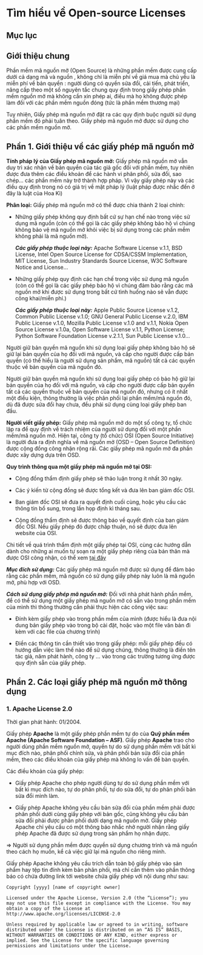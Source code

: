 # Tìm hiểu về Open-source Licenses

## Mục lục

## Giới thiệu chung

Phần mềm mã nguồn mở (Open Source) là những phần mềm được cung cấp dưới cả dạng mã và nguồn , không chỉ là miễn phí về giá mua mà chủ yếu là miễn phí về bản quyền : người dùng có quyền sửa đổi, cải tiến, phát triển, nâng cấp theo một số nguyên tắc chung quy định trong giấy phép phần mềm nguồn mở mà không cần xin phép ai, điều mà họ không được phép làm đối với các phần mềm nguồn đóng (tức là phần mềm thương mại)

Tuy nhiên, Giấy phép mã nguồn mở đặt ra các quy định buộc người sử dụng phần mềm đó phải tuân theo. Giấy phép mã nguồn mở được sử dụng cho các phần mềm nguồn mở.

## Phần 1. Giới thiệu về các giấy phép mã nguồn mở

**Tính pháp lý của Giấy phép mã nguồn mở:** Giấy phép mã nguồn mở vẫn duy trì xác nhận về bản quyền của tác giả gốc đối với phần mềm, tuy nhiên được đưa thêm các điều khoản để các hành vi phân phối, sửa đổi, sao chép… các phần mềm này trở thành hợp pháp. Vì vậy giấy phép này và các điều quy định trong nó có giá trị về mặt pháp lý (luật pháp được nhắc đến ở đây là luật của Hoa Kì)

**Phân loại:** Giấy phép mã nguồn mở có thể được chia thành 2 loại chính:

- Những giấy phép không quy định bất cứ sự hạn chế nào trong việc sử dụng mã nguồn (còn có thể gọi là các giấy phép không bảo hộ vì chúng không bảo vệ mã nguồn mở khỏi việc bị sử dụng trong các phần mềm không phải là mã nguồn mở).

    ***Các giấy phép thuộc loại này:*** Apache Software License v.1.1, BSD License, Intel Open Source License for CDSA/CSSM Implementation, MIT License, Sun Industry Standards Source License, W3C Software Notice and License…

- Những giấy phép quy định các hạn chế trong việc sử dụng mã nguồn (còn có thể gọi là các giấy phép bảo hộ vì chúng đảm bảo rằng các mã nguồn mở khi được sử dụng trong bất cứ tình huống nào sẽ vẫn được công khai/miễn phí.)

    ***Các giấy phép thuộc loại này:*** Apple Public Source License v.1.2, Common Public License v.1.0; GNU General Public License v.2.0, IBM Public License v.1.0, Mozilla Public License v.1.0 and v.1.1, Nokia Open Source License v.1.0a, Open Software License v.1.1, Python License; Python Software Foundation License v.2.1.1, Sun Public License v.1.0…

Người giữ bản quyền mã nguồn khi sử dụng loại giấy phép không bảo hộ sẽ giữ lại bản quyền của họ đối với mã nguồn, và cấp cho người được cấp bản quyền (có thể hiểu là người sử dụng sản phẩm, mã nguồn) tất cả các quyền thuộc về bản quyền của mã nguồn đó.

Người giữ bản quyền mã nguồn khi sử dụng loại giấy phép có bảo hộ giữ lại bản quyền của họ đối với mã nguồn, và cấp cho người được cấp bản quyền tất cả các quyền thuộc về bản quyền của mã nguồn đó, nhưng có ít nhất một điều kiện, thông thường là việc phân phối lại phần mềm/mã nguồn đó, dù đã được sửa đổi hay chưa, đều phải sử dụng cùng loại giấy phép ban đầu.

**Người viết giấy phép:** Giấy phép mã nguồn mở do một số công ty, tổ chức lập ra để quy định về trách nhiệm của người sử dụng đối với một phần mềm/mã nguồn mở. Hiện tại, công ty (tổ chức) OSI (Open Source Initiative) là người đưa ra định nghĩa về mã nguồn mở (OSD – Open Source Definition) được cộng đồng công nhận rộng rãi. Các giấy phép mã nguồn mở đa phần được xây dựng dựa trên OSD.

**Quy trình thông qua một giấy phép mã nguồn mở tại OSI:**

- Cộng đồng thẩm định giấy phép sẽ thảo luận trong ít nhất 30 ngày.

- Các ý kiến từ cộng đồng sẽ được tổng kết và đưa lên ban giám đốc OSI.

- Ban giám đốc OSI sẽ đưa ra quyết định cuối cùng, hoặc yêu cầu các thông tin bổ sung, trong lần họp định kì tháng sau.

- Cộng đồng thẩm định sẽ được thông báo về quyết định của ban giám đốc OSI. Nếu giấy phép đó được chấp thuận, nó sẽ được đưa lên website của OSI.

Chi tiết về quá trình thẩm định một giấy phép tại OSI, cùng các hướng dẫn dành cho những ai muốn tự soạn ra một giấy phép riêng của bản thân mà được OSI công nhận, có thể xem [tại đây](http://www.opensource.org/approval)

***Mục đích sử dụng:*** Các giấy phép mã nguồn mở được sử dụng để đảm bảo rằng các phần mềm, mã nguồn có sử dụng giấy phép này luôn là mã nguồn mở, phù hợp với OSD.

***Cách sử dụng giấy phép mã nguồn mở:*** Đối với nhà phát hành phần mềm, để có thể sử dụng một giấy phép mã nguồn mở có sẵn vào trong phần mềm của mình thì thông thường cần phải thực hiện các công việc sau:

- Đính kèm giấy phép vào trong phần mềm của mình (được hiểu là đưa nội dung bản giấy phép vào trong bộ cài đặt, hoặc vào một file văn bản đi kèm với các file của chương trình)

- Điền các thông tin cần thiết vào trong giấy phép: mỗi giấy phép đều có hướng dẫn việc làm thế nào để sử dụng chúng, thông thường là điền tên tác giả, năm phát hành, công ty … vào trong các trường tương ứng được quy định sẵn của giấy phép.

## Phần 2. Các loại giấy phép mã nguồn mở thông dụng

### 1. Apache License 2.0

Thời gian phát hành: 01/2004.

Giấy phép **Apache** là một giấy phép phần mềm tự do của **Quỹ phần mềm Apache (Apache Software Foundation – ASF)**. Giấy phép **Apache** trao cho người dùng phần mềm nguồn mở, quyền tự do sử dụng phần mềm với bất kì mục đích nào, phân phối chỉnh sửa, và phân phối bản sửa đổi của phần mềm, theo các điều khoản của giấy phép mà không lo vấn đề bàn quyền.

Các điều khoản của giấy phép:

- Giấy phép Apache cho phép người dùng tự do sử dụng phần mềm với bất kì mục đích nào, tự do phân phối, tự do sửa đổi, tự do phân phối bản sửa đổi mình làm.

- Giấy phép Apache không yêu cầu bản sửa đổi của phần mềm phải được phân phối dưới cùng giấy phép với bản gốc, cũng không yêu cầu bản sửa đổi phải được phân phối dưới dạng mã nguồn mở. Giấy phép Apache chỉ yêu cầu có một thông báo nhắc nhở người nhận rằng giấy phép Apache đã được sử dụng trong sản phẩm họ nhận được.

=> Người sử dụng phần mềm được quyền sử dụng chương trình và mã nguồn theo cách họ muốn, kể cả việc giữ lại mã nguồn cho riêng mình.

Giấy phép Apache không yêu cầu trích dẫn toàn bộ giấy phép vào sản phẩm hay tệp tin đính kèm bản phân phối, mà chỉ cần thêm vào phần thông báo có chứa đường link tới website chứa giấy phép với nội dung như sau:

```
Copyright [yyyy] [name of copyright owner]

Licensed under the Apache License, Version 2.0 (the “License”); you may not use this file except in compliance with the License. You may obtain a copy of the License at http://www.apache.org/licenses/LICENSE-2.0

Unless required by applicable law or agreed to in writing, software distributed under the License is distributed on an “AS IS” BASIS, WITHOUT WARRANTIES OR CONDITIONS OF ANY KIND, either express or implied. See the License for the specific language governing permissions and limitations under the License.
```
